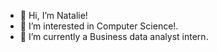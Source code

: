- 👋 Hi, I’m Natalie!
- 👀 I’m interested in Computer Science!.
- 🌱 I’m currently a Business data analyst intern.
  

<!---
Nattisanch/Nattisanch is a ✨ special ✨ repository because its `README.md` (this file) appears on your GitHub profile.
You can click the Preview link to take a look at your changes.
--->
